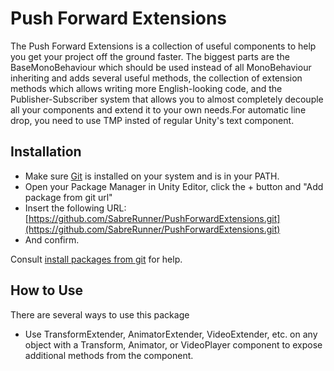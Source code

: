 # Push Forward Extensions
The Push Forward Extensions is a collection of useful components to help you get your project off the ground faster.
The biggest parts are the BaseMonoBehaviour which should be used instead of all MonoBehaviour inheriting and adds several useful methods, the collection of extension methods which allows writing more English-looking code, and the Publisher-Subscriber system that allows you to almost completely decouple all your components and extend it to your own needs.For automatic line drop, you need to use TMP insted of regular Unity's text component.

## Installation

* Make sure [Git](https://git-scm.com/) is installed on your system and is in your PATH.
* Open your Package Manager in Unity Editor, click the + button and "Add package from git url"
* Insert the following URL: [https://github.com/SabreRunner/PushForwardExtensions.git](https://github.com/SabreRunner/PushForwardExtensions.git)
* And confirm.

Consult [install packages from git](https://docs.unity3d.com/Manual/upm-ui-giturl.html "Installing from a Git URL") for help.

## How to Use

There are several ways to use this package

* Use TransformExtender, AnimatorExtender, VideoExtender, etc. on any object with a Transform, Animator, or VideoPlayer component to expose additional methods from the component.